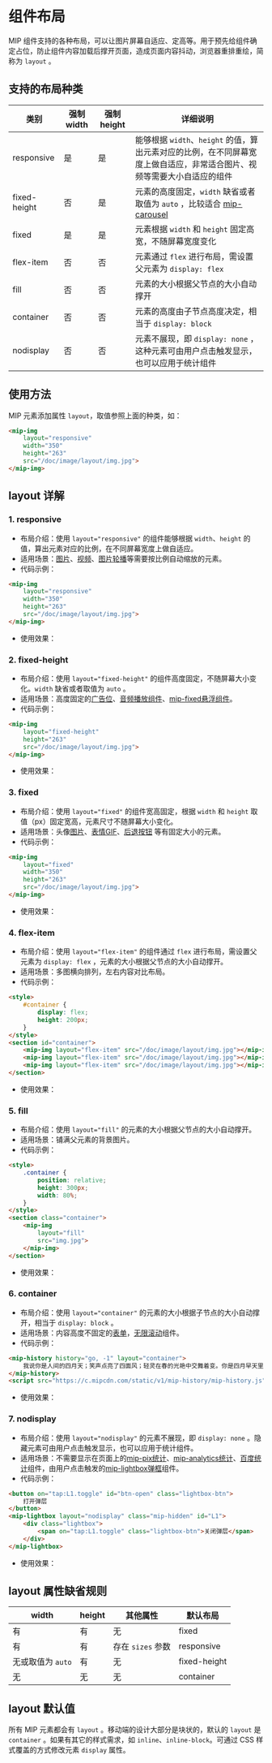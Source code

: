 # 组件布局

MIP 组件支持的各种布局，可以让图片屏幕自适应、定高等。用于预先给组件确定占位，防止组件内容加载后撑开页面，造成页面内容抖动，浏览器重排重绘，简称为 `layout` 。

## 支持的布局种类

类别|强制 width|强制 height|详细说明
---|---|---|---
responsive | 是 | 是 | 能够根据 `width`、`height` 的值，算出元素对应的比例，在不同屏幕宽度上做自适应，非常适合图片、视频等需要大小自适应的组件
fixed-height | 否 | 是 | 元素的高度固定，`width` 缺省或者取值为 `auto` ，比较适合 [mip-carousel](./builtin/mip-carousel.md)
fixed | 是 | 是 | 元素根据 `width` 和 `height` 固定高宽，不随屏幕宽度变化
flex-item | 否 | 否 | 元素通过 `flex` 进行布局，需设置父元素为 `display: flex`
fill | 否 | 否 | 元素的大小根据父节点的大小自动撑开
container | 否 | 否 | 元素的高度由子节点高度决定，相当于 `display: block`
nodisplay | 否 | 否 | 元素不展现，即 `display: none` ，这种元素可由用户点击触发显示，也可以应用于统计组件

## 使用方法

MIP 元素添加属性 `layout`，取值参照上面的种类，如：

```html
<mip-img
    layout="responsive"
    width="350"
    height="263"
    src="/doc/image/layout/img.jpg">
</mip-img>
```

## layout 详解

### 1. responsive

- 布局介绍：使用 `layout="responsive"` 的组件能够根据 `width`、`height` 的值，算出元素对应的比例，在不同屏幕宽度上做自适应。
- 适用场景：[图片](./builtin/mip-img.md)、[视频](./builtin/mip-video.md)、[图片轮播](./builtin/mip-carousel.md)等需要按比例自动缩放的元素。
- 代码示例：

```html
<mip-img
    layout="responsive"
    width="350"
    height="263"
    src="/doc/image/layout/img.jpg">
</mip-img>
```
- 使用效果：
<mip-video controls loop layout="fixed-height" height="350" class="white-bg"
    src="/doc/image/layout/responsive.mp4"
    poster="/doc/image/layout/responsive.png">
</mip-video>

### 2. fixed-height

- 布局介绍：使用 `layout="fixed-height"` 的组件高度固定，不随屏幕大小变化。`width` 缺省或者取值为 `auto` 。
- 适用场景：高度固定的[广告位](./mip-ad/mip-ad.md)、[音频播放组件](./extensions/mip-audio.md)、[mip-fixed悬浮组件](./extensions/mip-fixed.md)。
- 代码示例：

```html
<mip-img
    layout="fixed-height"
    height="263"
    src="/doc/image/layout/img.jpg">
</mip-img>
```
- 使用效果：
<mip-video controls loop layout="fixed-height" height="350" class="white-bg"
    src="/doc/image/layout/fixed-height.mp4"
    poster="/doc/image/layout/fixed-height.png">
</mip-video>


### 3. fixed

- 布局介绍：使用 `layout="fixed"` 的组件宽高固定，根据 `width` 和 `height` 取值（px）固定宽高，元素尺寸不随屏幕大小变化。
- 适用场景：头像[图片](./builtin/mip-img.md)、[表情GIF](./extensions/mip-anim.md)、[后退按钮](./extensions/mip-history.md) 等有固定大小的元素。
- 代码示例：

```html
<mip-img
    layout="fixed"
    width="350"
    height="263"
    src="/doc/image/layout/img.jpg">
</mip-img>
```
- 使用效果：
<mip-video controls loop layout="fixed-height" height="350" class="white-bg"
    src="/doc/image/layout/fixed.mp4"
    poster="/doc/image/layout/fixed.png">
</mip-video>

### 4. flex-item

- 布局介绍：使用 `layout="flex-item"` 的组件通过 `flex` 进行布局，需设置父元素为 `display: flex` ，元素的大小根据父节点的大小自动撑开。
- 适用场景：多图横向排列，左右内容对比布局。
- 代码示例：

```html
<style>
    #container {
        display: flex;
        height: 200px;
    }
</style>
<section id="container">
    <mip-img layout="flex-item" src="/doc/image/layout/img.jpg"></mip-img>
    <mip-img layout="flex-item" src="/doc/image/layout/img.jpg"></mip-img>
    <mip-img layout="flex-item" src="/doc/image/layout/img.jpg"></mip-img>
</section>
```
- 使用效果：
<mip-video controls loop layout="fixed-height" height="350" class="white-bg"
    src="/doc/image/layout/flex-item.mp4"
    poster="/doc/image/layout/flex-item.png">
</mip-video>

### 5. fill

- 布局介绍：使用 `layout="fill"` 的元素的大小根据父节点的大小自动撑开。
- 适用场景：铺满父元素的背景图片。
- 代码示例：

```html
<style>
    .container {
        position: relative;
        height: 300px;
        width: 80%;
    }
</style>
<section class="container">
    <mip-img
        layout="fill"
        src="img.jpg">
    </mip-img>
</section>
```
- 使用效果：
<mip-video controls loop layout="fixed-height" height="350" class="white-bg"
    src="/doc/image/layout/fill.mp4"
    poster="/doc/image/layout/fill.png">
</mip-video>

### 6. container

- 布局介绍：使用 `layout="container"` 的元素的大小根据子节点的大小自动撑开，相当于 `display: block` 。
- 适用场景：内容高度不固定的[表单](./extensions/mip-form.md)，[无限滚动](./extensions/mip-infinitescroll.md)组件。
- 代码示例：

```html
<mip-history history="go, -1" layout="container">
    我说你是人间的四月天；笑声点亮了四面风；轻灵在春的光艳中交舞着变。你是四月早天里的云烟，黄昏吹着风的软，星子在无意中闪，细雨点洒在花前。那轻，那娉婷，你是，鲜妍百花的冠冕你戴着，你是天真，庄严，你是夜夜的月圆。
</mip-history>
<script src="https://c.mipcdn.com/static/v1/mip-history/mip-history.js"></script>
```
- 使用效果：
<mip-video controls loop layout="fixed-height" height="350" class="white-bg"
    src="/doc/image/layout/container.mp4"
    poster="/doc/image/layout/container.png">
</mip-video>

### 7. nodisplay

- 布局介绍：使用 `layout="nodisplay"` 的元素不展现，即 `display: none` 。隐藏元素可由用户点击触发显示，也可以应用于统计组件。
- 适用场景：不需要显示在页面上的[mip-pix统计](./builtin/mip-pix.md)、[mip-analytics统计](./extensions/mip-analytics.md)、[百度统计](./extensions/mip-stats-baidu.md)组件，由用户点击触发的[mip-lightbox弹框](./extensions/mip-lightbox.md)组件。
- 代码示例：

```html
<button on="tap:L1.toggle" id="btn-open" class="lightbox-btn">
    打开弹层
</button>
<mip-lightbox layout="nodisplay" class="mip-hidden" id="L1">
    <div class="lightbox">
        <span on="tap:L1.toggle" class="lightbox-btn">关闭弹层</span>
    </div>
</mip-lightbox>
```
- 使用效果：
<mip-video controls loop layout="fixed-height" height="350" class="white-bg"
    src="/doc/image/layout/nodisplay.mp4"
    poster="/doc/image/layout/nodisplay.png">
</mip-video>

## layout 属性缺省规则

width | height |其他属性|默认布局
---|---|---|---
有 | 有| 无 | fixed
有 | 有 | 存在 `sizes` 参数| responsive
无或取值为 `auto` | 有 | 无 | fixed-height
无 | 无 | 无 | container

## layout 默认值

所有 MIP 元素都会有 `layout` 。移动端的设计大部分是块状的，默认的 `layout` 是 `container` 。如果有其它的样式需求，如 `inline`、`inline-block`。可通过 CSS 样式覆盖的方式修改元素 `display` 属性。
